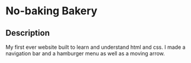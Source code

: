 # No-baking Bakery

## Description

My first ever website built to learn and understand html and css. I made a navigation bar and a hamburger menu as well as a moving arrow.
